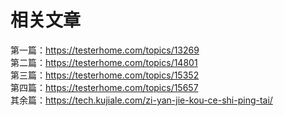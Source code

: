 # 相关文章  
第一篇：https://testerhome.com/topics/13269  
第二篇：https://testerhome.com/topics/14801  
第三篇：https://testerhome.com/topics/15352  
第四篇：https://testerhome.com/topics/15657  
其余篇：https://tech.kujiale.com/zi-yan-jie-kou-ce-shi-ping-tai/  
